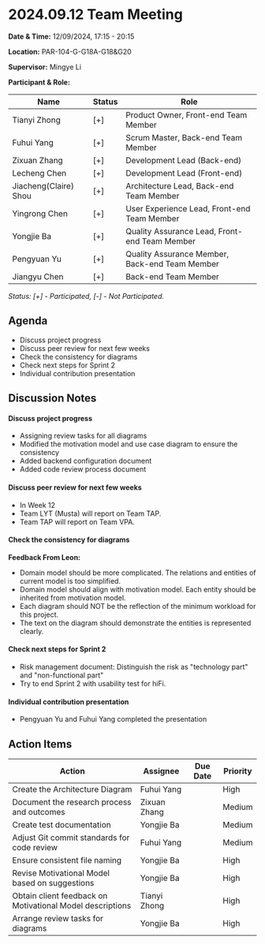 # 2024.09.12 Team Meeting

**Date & Time:** 12/09/2024, 17:15 - 20:15

**Location:** PAR-104-G-G18A-G18&G20

**Supervisor:** Mingye Li

**Participant & Role:**

| Name | Status | Role |
|------|---|----------|
| Tianyi Zhong | [+]| Product Owner, Front-end Team Member |
| Fuhui Yang | [+] | Scrum Master, Back-end Team Member  |
| Zixuan Zhang | [+] | Development Lead (Back-end)  |
| Lecheng Chen | [+] | Development Lead (Front-end)   |
| Jiacheng(Claire) Shou | [+] | Architecture Lead, Back-end Team Member |
| Yingrong Chen | [+] | User Experience Lead, Front-end Team Member |
| Yongjie Ba | [+] | Quality Assurance Lead, Front-end Team Member |
| Pengyuan Yu | [+] | Quality Assurance Member, Back-end Team Member |
| Jiangyu Chen | [+] | Back-end Team Member |

*Status: [+] - Participated, [-] - Not Participated.*

## Agenda
- Discuss project progress
- Discuss peer review for next few weeks
- Check the consistency for diagrams
- Check next steps for Sprint 2
- Individual contribution presentation

## Discussion Notes

#### Discuss project progress

- Assigning review tasks for all diagrams
- Modified the motivation model and use case diagram to ensure the consistency
- Added backend configuration document
- Added code review process document

#### Discuss peer review for next few weeks

- In Week 12
- Team LYT (Musta) will report on Team TAP. 
- Team TAP will report on Team VPA.

#### Check the consistency for diagrams

**Feedback From Leon:**

- Domain model should be more complicated. The relations and entities of current model is too 
  simplified.
- Domain model should align with motivation model. Each entity should be inherited from motivation 
  model.
- Each diagram should NOT be the reflection of the minimum workload for this project.
- The text on the diagram should demonstrate the entities is represented clearly.

#### Check next steps for Sprint 2

- Risk management document: Distinguish the risk as "technology part" and "non-functional part"
- Try to end Sprint 2 with usability test for hiFi.

#### Individual contribution presentation

- Pengyuan Yu and Fuhui Yang completed the presentation


## Action Items
| Action                                                    | Assignee      | Due Date | Priority |
|-----------------------------------------------------------|---------------|----------|----------|
| Create the Architecture Diagram                           | Fuhui Yang    |          | High     |
| Document the research process and outcomes                | Zixuan Zhang  |          | Medium   |
| Create test documentation                                 | Yongjie Ba    |          | Medium   |
| Adjust Git commit standards for code review               | Fuhui Yang    |          | Medium   |
| Ensure consistent file naming                             | Yongjie Ba    |          | High     |
| Revise Motivational Model based on suggestions            | Yongjie Ba    |          | High     |
| Obtain client feedback on Motivational Model descriptions | Tianyi Zhong  |          | High     |
| Arrange review tasks for diagrams                         | Yongjie Ba    |          | High     |





